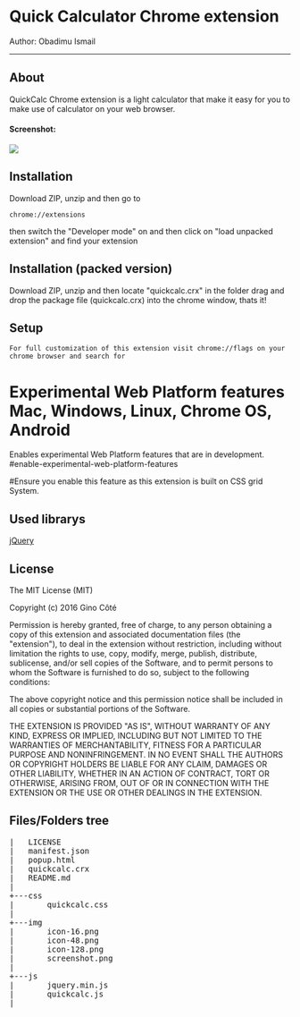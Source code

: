 # Quick Calculator Chrome extension
Author: Obadimu Ismail

* * *

## About
QuickCalc Chrome extension is a light calculator that make it easy for you to make use of calculator on your web browser.

#### Screenshot:
![](https://github.com/Cradoe/quickCalc/blob/master/img/screenshot.png)


## Installation
Download ZIP, unzip and then go to <pre><code>chrome://extensions</code></pre> then switch the "Developer mode" on and then click on "load unpacked extension" and find your extension
## Installation (packed version)
Download ZIP, unzip and then locate "quickcalc.crx" in the folder drag and drop the package file (quickcalc.crx) into the chrome window, thats it!

## Setup
	For full customization of this extension visit chrome://flags on your chrome browser and search for 
# Experimental Web Platform features Mac, Windows, Linux, Chrome OS, Android
Enables experimental Web Platform features that are in development. #enable-experimental-web-platform-features

#Ensure you enable this feature as this extension is built on CSS grid System.

## Used librarys

<a href="http://jquery.com">jQuery</a>
<br>
## License

The MIT License (MIT)

Copyright (c) 2016 Gino Côté

Permission is hereby granted, free of charge, to any person obtaining a copy
of this extension and associated documentation files (the "extension"), to deal
in the extension without restriction, including without limitation the rights
to use, copy, modify, merge, publish, distribute, sublicense, and/or sell
copies of the Software, and to permit persons to whom the Software is
furnished to do so, subject to the following conditions:

The above copyright notice and this permission notice shall be included in all
copies or substantial portions of the Software.

THE EXTENSION IS PROVIDED "AS IS", WITHOUT WARRANTY OF ANY KIND, EXPRESS OR
IMPLIED, INCLUDING BUT NOT LIMITED TO THE WARRANTIES OF MERCHANTABILITY,
FITNESS FOR A PARTICULAR PURPOSE AND NONINFRINGEMENT. IN NO EVENT SHALL THE
AUTHORS OR COPYRIGHT HOLDERS BE LIABLE FOR ANY CLAIM, DAMAGES OR OTHER
LIABILITY, WHETHER IN AN ACTION OF CONTRACT, TORT OR OTHERWISE, ARISING FROM,
OUT OF OR IN CONNECTION WITH THE EXTENSION OR THE USE OR OTHER DEALINGS IN THE
EXTENSION.

## Files/Folders tree
<pre>
|   LICENSE
|   manifest.json
|   popup.html
|	quickcalc.crx
|   README.md
|
+---css
|       quickcalc.css
|
+---img
|       icon-16.png
|       icon-48.png
|       icon-128.png
|		screenshot.png
|
+---js
|       jquery.min.js
|       quickcalc.js
|
</pre>
